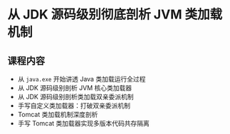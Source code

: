 # 从 JDK 源码级别彻底剖析 JVM 类加载机制

## 课程内容

* 从 `java.exe` 开始讲透 Java 类加载运行全过程
* 从 JDK 源码级别剖析 JVM 核心类加载器
* 从 JDK 源码级别剖析类加载双亲委派机制
* 手写自定义类加载器：打破双亲委派机制
* Tomcat 类加载机制深度剖析
* 手写 Tomcat 类加载器实现多版本代码共存隔离



